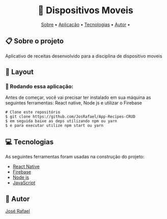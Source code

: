 <h1 align="center"> 📱 Dispositivos Moveis</h1>

<p align="center">  <a href="#sobre">Sobre</a> • <a href="#aplicacao">Aplicação</a> • <a href="#techs">Tecnologias</a> • <a href="#autor">Autor</a> • </p>

  <h2 id="sobre"> 📋 Sobre o projeto</h2>

Aplicativo de receitas desenvolvido para a disciplina de dispositivo moveis

<h2 id="layout"> 🎨  Layout </h2>

<h3 id="aplicacao"> 🎲  Rodando essa aplicação: </h3>

Antes de começar, você vai precisar ter instalado em sua máquina as seguintes ferramentas: React native, Node js e utilizar o Firebase

```
# Clone este repositório
$ git clone https://github.com/JosRafael/App-Recipes-CRUD
$ em seguida baixe as deps utilizando npm ou yarn
$ e para executar utilize npm start ou yarn

```

 <h2 id="techs"> 💻 Tecnologias</h2>
 As seguintes ferramentas foram usadas na construção do projeto:

- [React Native]()
- [Firebase]()
- [Node js]()
- [JavaScript]()

 <h2 id="autor"> 🦸 Autor</h2>

[José Rafael](https://github.com/JosRafael)
